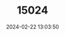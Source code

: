 ---
title: "15024"
category: "Obovaria subrotunda"
draft: false
date: 2024-02-22 13:03:50
languages:
  English: ["Round Hickorynut"]
---